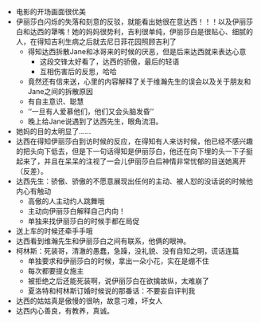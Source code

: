 - 电影的开场画面很优美
- 伊丽莎白闪烁的失落和刻意的反驳，就能看出她很在意达西！！！以及伊丽莎白和达西的犟嘴！她的妈妈很势利，吉利很单纯，伊丽莎白是很贴心、细腻的人，在得知吉利生病之后就去尼日菲花园照顾吉利了
	- 得知达西拆散Jane和冰哥来的时候的厌恶，但是后来达西就来表达心意
		- 这段交锋太好看了，达西的骄傲，最后的轻语
		- 互相伤害后的反思，哈哈
	- 竟然还有信来送，心里的内容解释了关于维瀚先生的误会以及关于朋友和Jane之间的拆散原因
	- 有自主意识、聪慧
	- ‘‘一旦有人爱慕他们，他们又会头脑发昏’’
	- 晚上给Jane说遇到了达西先生，眼角流泪。
- 她妈的目的太明显了……
- 达西在得知伊丽莎白到访时候的反应，在得知有人来访时候，他已经不感兴趣的把头向下低去，但是下一句话得知是伊丽莎白，他还在向下埋的头一下子挺起来了，并且在呆呆的注视了一会儿伊丽莎白后神情非常忧郁的目送她离开（反差）。
- 达西先生：骄傲、骄傲的不愿意展现出任何的主动、被人怼的没话说的时候他内心有触动
	- 高傲的人主动约人跳舞哦
	- 主动向伊丽莎白解释自己内向！
	- 单独来找伊丽莎白的时候手都在局促
- 送上车的时候还牵手手哦
- 达西看到维瀚先生和伊丽莎白之间有联系，他俩的眼神。
- 柯林斯：死装哥，清澈的愚蠢，急躁，没礼貌、没有自知之明，谎话连篇
	- 单独要求和伊丽莎白的时候，拿出一朵小花，实在是绷不住
	- 每次都要提女施主
	- 被拒绝之后还能死装啊，说伊丽莎白在欲擒故纵，太难崩了
	- 夏洛特和柯林斯订婚时候说的那番话：不要妄自评判我
- 达西的姑姑真是傲慢的很呐，故意刁难，坏女人
- 达西内心善良，有教养，真诚。